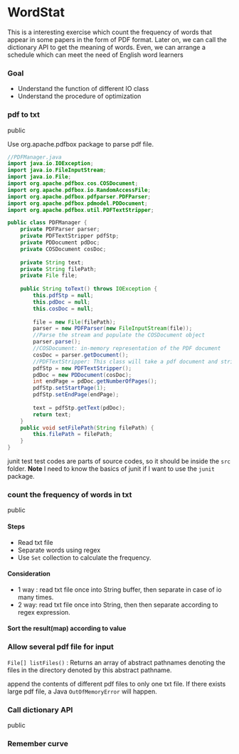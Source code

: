 # WordStat
This is a interesting exercise which count the frequency of words that appear in some papers in the form of PDF format. Later on, we can call the dictionary API to get the meaning of words. Even, we can arrange a schedule which can meet the need of English word learners
### Goal

- Understand the function of different IO class
- Understand the procedure of optimization


### pdf to txt
public 

Use org.apache.pdfbox package to parse pdf file.


```java
//PDFManager.java
import java.io.IOException;
import java.io.FileInputStream;
import java.io.File;
import org.apache.pdfbox.cos.COSDocument;
import org.apache.pdfbox.io.RandomAccessFile;
import org.apache.pdfbox.pdfparser.PDFParser;
import org.apache.pdfbox.pdmodel.PDDocument;
import org.apache.pdfbox.util.PDFTextStripper;

public class PDFManager {
	private PDFParser parser;
	private PDFTextStripper pdfStp;
	private PDDocument pdDoc;
	private COSDocument cosDoc;
	
	private String text;
	private String filePath;
	private File file;
	
	public String toText() throws IOException {
		this.pdfStp = null;
		this.pdDoc = null;
		this.cosDoc = null;
		
		file = new File(filePath);
		parser = new PDFParser(new FileInputStream(file));
		//Parse the stream and populate the COSDocument object
		parser.parse();
        //COSDocument: in-memory representation of the PDF document
		cosDoc = parser.getDocument();
        //PDFTextStripper: This class will take a pdf document and strip out all of the text and ignore the formatting and such
		pdfStp = new PDFTextStripper();
		pdDoc = new PDDocument(cosDoc);
		int endPage = pdDoc.getNumberOfPages();
		pdfStp.setStartPage(1);
		pdfStp.setEndPage(endPage);
		
		text = pdfStp.getText(pdDoc);
		return text;
	}
	public void setFilePath(String filePath) {
		this.filePath = filePath;
	}
}
```


junit test
test codes are parts of source codes, so it should be inside the `src` folder.
**Note** I need to know the basics of junit if I want to use the `junit` package.


### count the frequency of words in txt
public
#### Steps
- Read txt file
- Separate words using regex
- Use `Set` collection to calculate the frequency.

#### Consideration
- 1 way : read txt file once into String buffer, then separate in case of io many times.
- 2 way:  read txt file once into String, then then separate according to regex expression.

#### Sort the result(map) according to value






### Allow several pdf file for input
`File[] listFiles()` : Returns an array of abstract pathnames denoting the files in the directory denoted by this abstract pathname.

append the contents of different pdf files to only one txt file. If there exists large pdf file, a Java `OutOfMemoryError` will happen.


### Call dictionary API
public 

### Remember curve

